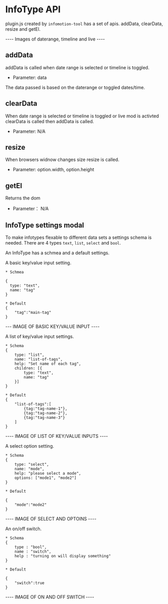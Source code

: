 InfoType API
===================

plugin.js created by `infomotion-tool` has a set of apis.
addData, clearData, resize and getEl.

---- Images of daterange, timeline and live ----

addData
-------

addData is called when date range is selected or timeline is toggled.

* Parameter: data 

The data passed is based on the daterange or toggled dates/time. 

clearData 
--------- 

When date range is selected or timeline is toggled or live mod is activted clearData is called 
then addData is called. 


* Parameter: N/A

resize
------

When browsers widnow changes size resize is called.

* Parameter: option.width, option.height

getEl
-----

Returns the dom

* Parameter： N/A

InfoType settings modal 
-----------------------

To make infotypes flexable to different data sets a settings schema 
is needed. There are 4 types `text`, `list`, `select` and `bool`.

An InfoType has a schmea and a default settings.

A basic key/value input setting. 

```
* Schmea 

{
  type: "text",
  name: "tag"
}

* Default
{
    "tag":"main-tag"
}
```

--- IMAGE OF BASIC KEY/VALUE INPUT ----

A list of key/value input settings. 

```
* Schema 
{
    type: "list",
    name: "list-of-tags",
    help: "Set name of each tag",
    children: [{
        type: "text",
        name: "tag"
    }]
}

* Default 
{
    "list-of-tags":[
        {tag:"tag-name-1"},
        {tag:"tag-name-2"},
        {tag:"tag-name-3"}
    ]
}
```
---- IMAGE OF LIST OF KEY/VALUE INPUTS ----

A select option setting.

```
* Schema
{
    type: "select",
    name: "mode",
    help: "please select a mode",
    options: ["mode1", "mode2"]
}

* Default 

{
    "mode":"mode2"
}
```

---- IMAGE OF SELECT AND OPTOINS ----

An on/off switch.

```
* Schema
{
	type : "bool",
	name : "switch",
  	help : "turning on will display something"
}

* Default 

{
    "switch":true
}
```

---- IMAGE OF ON AND OFF SWITCH ----

